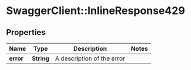 # SwaggerClient::InlineResponse429

## Properties
Name | Type | Description | Notes
------------ | ------------- | ------------- | -------------
**error** | **String** | A description of the error | 

